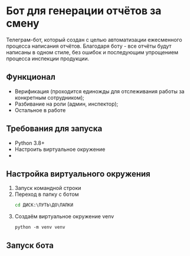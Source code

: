 # Бот для генерации отчётов за смену 
Телеграм-бот, который создан с целью автоматизации ежесменного процесса написания отчётов. Благодаря боту - все отчёты будут написаны в одном стиле, без ошибок и последующим упрощением процесса инспекции продукции.

## Функционал
- Верификация (проходится единожды для отслеживания работы за конкретным сотрудником);
- Разбивание на роли (админ, инспектор);
- Остальное в работе

## Требования для запуска
- Python 3.8+
- Настроить виртуальное окружение
- 
## Настройка виртуального окружения
1. Запуск командной строки
2. Переход в папку с ботом
   ```cmd
   cd ДИСК:\ПУТЬ\ДО\ПАПКИ
3. Создаём виртуальное окружение venv
   ```
   python -m venv venv
   
## Запуск бота
